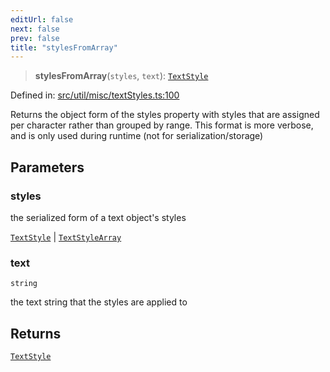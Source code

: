 ```yaml
---
editUrl: false
next: false
prev: false
title: "stylesFromArray"
---
```


> **stylesFromArray**(`styles`, `text`): [`TextStyle`](/api/type-aliases/textstyle/)

Defined in: [src/util/misc/textStyles.ts:100](https://github.com/fabricjs/fabric.js/blob/8206f10a405480a7ba988ff6cfdde6412c1f13f8/src/util/misc/textStyles.ts#L100)

Returns the object form of the styles property with styles that are assigned per
character rather than grouped by range. This format is more verbose, and is
only used during runtime (not for serialization/storage)

## Parameters

### styles

the serialized form of a text object's styles

[`TextStyle`](/api/type-aliases/textstyle/) | [`TextStyleArray`](/api/fabric/namespaces/util/type-aliases/textstylearray/)

### text

`string`

the text string that the styles are applied to

## Returns

[`TextStyle`](/api/type-aliases/textstyle/)
